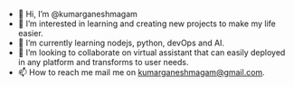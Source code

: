 - 👋 Hi, I’m @kumarganeshmagam
- 👀 I’m interested in learning and creating new projects to make my life easier.
- 🌱 I’m currently learning nodejs, python, devOps and AI.
- 💞️ I’m looking to collaborate on virtual assistant that can easily deployed in any platform and transforms to user needs.
- 📫 How to reach me mail me on kumarganeshmagam@gmail.com.

<!---
kumarganeshmagam/kumarganeshmagam is a ✨ special ✨ repository because its `README.md` (this file) appears on your GitHub profile.
You can click the Preview link to take a look at your changes.
--->
